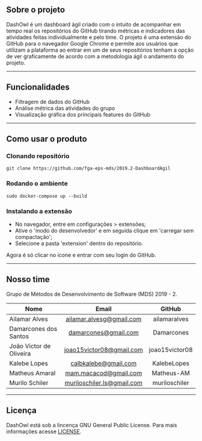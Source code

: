## Sobre o projeto

DashOwl é um dashboard ágil criado com o intuito de acompanhar em tempo real os repositórios do GitHub tirando métricas e indicadores das atividades feitas individualmente e pelo time. O projeto é uma extensão do GitHub para o navegador Google Chrome e permite aos usuários que utilizam a plataforma ao entrar em um de seus repositórios tenham a opção de ver graficamente de acordo com a metodologia ágil o andamento do projeto.

---

## Funcionalidades

-  Filtragem de dados do GitHub
-  Análise métrica das atividades do grupo
-  Visualização gráfica dos principais features do GitHub


---

## Como usar o produto


### Clonando repositório

```
git clone https://github.com/fga-eps-mds/2019.2-DashboardAgil
```

### Rodando o ambiente 

```
sudo docker-compose up --build
``` 

### Instalando a extensão

* No navegador, entre em configurações > extensões;
* Ative o 'modo do desenvolvedor' e em seguida clique em 'carregar sem compactação'; 
* Selecione a pasta 'extension' dentro do repositório. 

Agora é só clicar no ícone e entrar com seu login do GitHub.

---

## Nosso time

Grupo de Métodos de Desenvolvimento de Software (MDS) 2019 - 2.

**Nome** | **Email** | **GitHub** 
---------|:---------:|:----------:
Ailamar Alves | ailamar.alvesg@gmail.com | ailamaralves
Damarcones dos Santos | damarcones@gmail.com | Damarcones
João Victor de Oliveira| joao15victor08@gmail.com | joao15victor08
Kalebe Lopes    | calbkalebe@gmail.com | KalebeLopes
Matheus Amaral  | mam.macacod@gmail.com | Matheus-AM
Murilo Schiler  | muriloschiler.ls@gmail.com | muriloschiler

---

## Licença

DashOwl está sob a lincença GNU General Public License. Para mais informações acesse [LICENSE](https://github.com/fga-eps-mds/2019.2-DashboardAgil-Wiki/blob/master/LICENSE).



